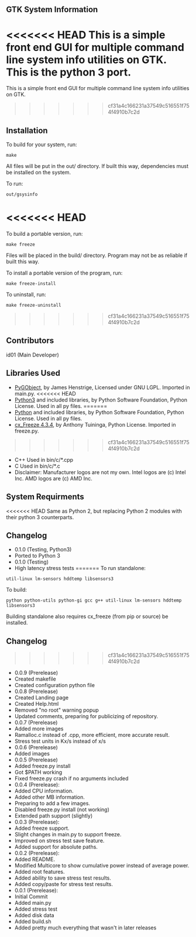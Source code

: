 ## GTK System Information
<<<<<<< HEAD
This is a simple front end GUI for multiple command line system info utilities on GTK.  
This is the python 3 port.
=======
This is a simple front end GUI for multiple command line system info utilities on GTK.
>>>>>>> cf31a4c166231a37549c516551f754f4910b7c2d

## Installation
To build for your system, run: 
```
make
```
All files will be put in the out/ directory. If built this way, dependencies must be installed on the system.

To run:
```
out/gsysinfo
```

<<<<<<< HEAD
=======
To build a portable version, run:
```
make freeze
```
Files will be placed in the build/ directory. Program may not be as reliable if built this way.

To install a portable version of the program, run:
```
make freeze-install
```
To uninstall, run:
```
make freeze-uninstall
```

>>>>>>> cf31a4c166231a37549c516551f754f4910b7c2d
## Contributors
id01 (Main Developer)

## Libraries Used
* [PyGObject](http://www.pygtk.org/), by James Henstrige, Licensed under GNU LGPL. Imported in main.py.
<<<<<<< HEAD
* [Python3](https://www.python.org/) and included libraries, by Python Software Foundation, Python License. Used in all py files.
=======
* [Python](https://www.python.org/) and included libraries, by Python Software Foundation, Python License. Used in all py files.
* [cx_Freeze 4.3.4](https://pypi.python.org/pypi/cx_freeze), by Anthony Tuininga, Python License. Imported in freeze.py.
>>>>>>> cf31a4c166231a37549c516551f754f4910b7c2d
* C++ Used in bin/c/*.cpp
* C Used in bin/c/*.c
* Disclaimer: Manufacturer logos are not my own. Intel logos are (c) Intel Inc. AMD logos are (c) AMD Inc.

## System Requirments
<<<<<<< HEAD
Same as Python 2, but replacing Python 2 modules with their python 3 counterparts.

## Changelog
* 0.1.0 (Testing, Python3)
 * Ported to Python 3
* 0.1.0 (Testing)
 * High latency stress tests
=======
To run standalone:
```
util-linux lm-sensors hddtemp libsensors3
```
To build:
```
python python-utils python-gi gcc g++ util-linux lm-sensors hddtemp libsensors3
```
Building standalone also requires cx_freeze (from pip or source) be installed.

## Changelog
>>>>>>> cf31a4c166231a37549c516551f754f4910b7c2d
* 0.0.9 (Prerelease)
 * Created makefile
 * Created configuration python file
* 0.0.8 (Prerelease)
 * Created Landing page
 * Created Help.html
 * Removed "no root" warning popup
 * Updated comments, preparing for publicizing of repository.
* 0.0.7 (Prerelease)
 * Added more images
 * Ramalloc.c instead of .cpp, more efficient, more accurate result.
 * Stress test units in Kx/s instead of x/s
* 0.0.6 (Prerelease)
 * Added images
* 0.0.5 (Prerelease)
 * Added freeze.py install
 * Got $PATH working
 * Fixed freeze.py crash if no arguments included
* 0.0.4 (Prerelease):
 * Added CPU information.
 * Added other MB information.
 * Preparing to add a few images.
 * Disabled freeze.py install (not working)
 * Extended path support (slightly)
* 0.0.3 (Prerelease):
 * Added freeze support.
 * Slight changes in main.py to support freeze.
 * Improved on stress test save feature.
 * Added support for absolute paths.
* 0.0.2 (Prerelease):
 * Added README.
 * Modified Multicore to show cumulative power instead of average power.
 * Added root features.
 * Added ability to save stress test results.
 * Added copy/paste for stress test results.
* 0.0.1 (Prerelease):
 * Initial Commit
 * Added main.py
 * Added stress test
 * Added disk data
 * Added build.sh
 * Added pretty much everything that wasn't in later releases
